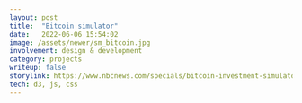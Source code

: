 ```yaml
---
layout: post
title:  "Bitcoin simulator"
date:   2022-06-06 15:54:02
image: /assets/newer/sm_bitcoin.jpg
involvement: design & development
category: projects
writeup: false
storylink: https://www.nbcnews.com/specials/bitcoin-investment-simulator-can-you-beat-the-market/index.html
tech: d3, js, css
---
```


